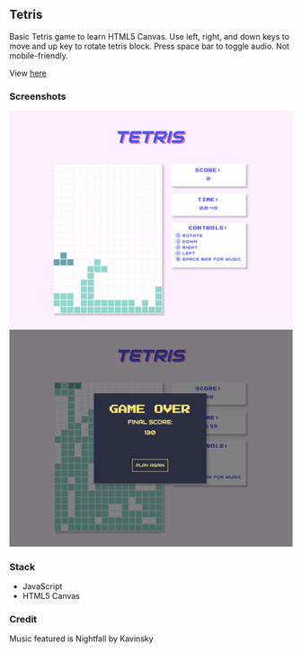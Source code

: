 ## Tetris

Basic Tetris game to learn HTML5 Canvas. Use left, right, and down keys to move and up key to rotate tetris block. Press space bar to toggle audio. Not mobile-friendly.

View [here](https://dianajyoo.github.io/tetris/)

### Screenshots

<img src="/screenshots/tetris.png" width="700" />
<img src="/screenshots/tetris-game-over.png" width="700" />

### Stack

- JavaScript
- HTML5 Canvas

### Credit

Music featured is Nightfall by Kavinsky

